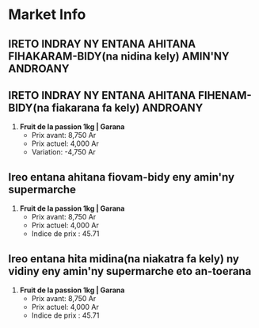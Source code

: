 # Market Info

## IRETO INDRAY NY ENTANA AHITANA FIHAKARAM-BIDY(na nidina kely) AMIN'NY ANDROANY

## IRETO INDRAY NY ENTANA AHITANA FIHENAM-BIDY(na fiakarana fa kely) ANDROANY

1. **Fruit de la passion 1kg | Garana**
   - Prix avant: 8,750 Ar
   - Prix actuel: 4,000 Ar
   - Variation: -4,750 Ar

## Ireo entana ahitana fiovam-bidy eny amin'ny supermarche

1. **Fruit de la passion 1kg | Garana**
   - Prix avant: 8,750 Ar
   - Prix actuel: 4,000 Ar
   - Indice de prix : 45.71

## Ireo entana hita midina(na niakatra fa kely) ny vidiny eny amin'ny supermarche eto an-toerana

1. **Fruit de la passion 1kg | Garana**
   - Prix avant: 8,750 Ar
   - Prix actuel: 4,000 Ar
   - Indice de prix : 45.71

